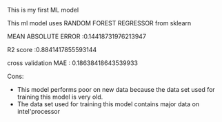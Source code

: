 This is my first ML model

This ml model uses RANDOM FOREST REGRESSOR from sklearn

MEAN ABSOLUTE ERROR :0.14418731976213947

R2 score :0.8841417855593144

cross validation MAE : 0.18638418643539933

Cons:
* This model performs poor on new data because the data set used for training this model is very old.
* The data set used for training this model contains major data on intel'processor 
